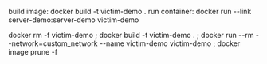 build image: docker build -t victim-demo .
run container: docker run --link server-demo:server-demo victim-demo

docker rm -f victim-demo ; docker build -t victim-demo . ; docker run --rm --network=custom_network --name victim-demo victim-demo ; docker image prune -f